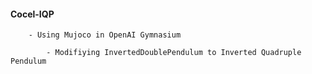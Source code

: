 #### Cocel-IQP

        - Using Mujoco in OpenAI Gymnasium 
  
            - Modifiying InvertedDoublePendulum to Inverted Quadruple Pendulum
